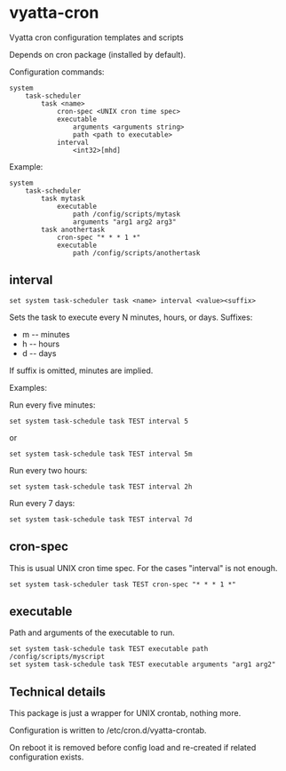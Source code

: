 vyatta-cron
===========

Vyatta cron configuration templates and scripts

Depends on cron package (installed by default).

Configuration commands:

    system
        task-scheduler
            task <name>
                cron-spec <UNIX cron time spec>
                executable
                    arguments <arguments string>
                    path <path to executable>
                interval
                    <int32>[mhd]    

Example:

    system
        task-scheduler
            task mytask
                executable
                    path /config/scripts/mytask
                    arguments "arg1 arg2 arg3"
            task anothertask
                cron-spec "* * * 1 *"
                executable
                    path /config/scripts/anothertask

## interval

    set system task-scheduler task <name> interval <value><suffix>

Sets the task to execute every N minutes, hours, or days. Suffixes:

* m -- minutes
* h -- hours
* d -- days

If suffix is omitted, minutes are implied.

Examples:

Run every five minutes:

    set system task-schedule task TEST interval 5

or

    set system task-schedule task TEST interval 5m

Run every two hours:

    set system task-schedule task TEST interval 2h

Run every 7 days:

    set system task-schedule task TEST interval 7d

## cron-spec

This is usual UNIX cron time spec. For the cases "interval" is not enough.

    set system task-scheduler task TEST cron-spec "* * * 1 *"

## executable
Path and arguments of the executable to run.

    set system task-schedule task TEST executable path /config/scripts/myscript
    set system task-schedule task TEST executable arguments "arg1 arg2"


## Technical details

This package is just a wrapper for UNIX crontab, nothing more.

Configuration is written to /etc/cron.d/vyatta-crontab.

On reboot it is removed before config load and re-created if
related configuration exists.
